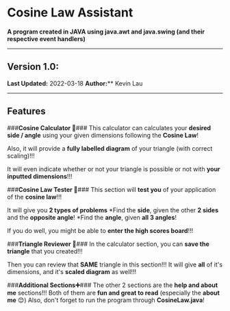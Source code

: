 # Cosine Law Assistant
**A program created in JAVA using java.awt and java.swing (and their respective event handlers)**
***

## Version 1.0:
**Last Updated:** 2022-03-18
**Author:**** Kevin Lau

***
## Features
###**Cosine Calculator 🧮**###
This calculator can calculates your **desired side / angle** using your given dimensions following the **Cosine Law**!

Also, it will provide a **fully labelled diagram** of your triangle (with correct scaling)!!!

It will even indicate whether or not your triangle is possible or not with **your inputted dimensions**!!!

###**Cosine Law Tester 📝**###
This section will **test you** of your application of the **cosine law**!!!

It will give you **2 types of problems**
*Find the **side**, given the other **2 sides** and the **opposite angle**!
*Find the **angle**, given **all 3 angles**!

If you do well, you might be able to **enter the high scores board**!!!

###**Triangle Reviewer 🔎**###
In the calculator section, you can **save the triangle** that you created!!!

Then you can review that **SAME** triangle in this section!!! 
It will give **all** of it's dimensions, and it's **scaled diagram** as well!!!

###**Additional Sections➕**###
The other 2 sections are the **help and about me** sections!!!
Both of them are **fun and great to read** (especially the **about me** 😊)
Also, don't forget to run the program through **CosineLaw.java**!
